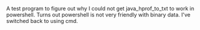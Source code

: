 A test program to figure out why I could not get java_hprof_to_txt to work in powershell. Turns out powershell is not very friendly with binary data. I've switched back to using cmd.
